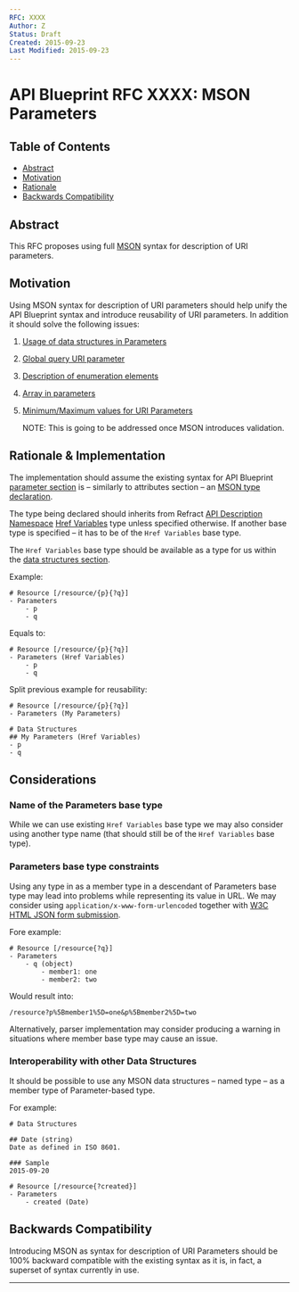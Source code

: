 ```yaml
---
RFC: XXXX
Author: Z
Status: Draft
Created: 2015-09-23
Last Modified: 2015-09-23
---
```


# API Blueprint RFC XXXX: MSON Parameters

## Table of Contents

- [Abstract](#abstract)
- [Motivation](#motivation)
- [Rationale](#rationale)
- [Backwards Compatibility](#backwards-compatibility)

## Abstract

This RFC proposes using full [MSON][] syntax for description of URI parameters.

## Motivation

Using MSON syntax for description of URI parameters should help unify the
API Blueprint syntax and introduce reusability of URI parameters. In addition it
should solve the following issues:

1. [Usage of data structures in Parameters](https://github.com/apiaryio/api-blueprint/issues/250)
1. [Global query URI parameter](https://github.com/apiaryio/api-blueprint/issues/24)
1. [Description of enumeration elements](https://github.com/apiaryio/api-blueprint/issues/119)
1. [Array in parameters](https://github.com/apiaryio/api-blueprint/issues/240)
1. [Minimum/Maximum values for URI Parameters](https://github.com/apiaryio/api-blueprint/issues/211)

    NOTE: This is going to be addressed once MSON introduces validation.

## Rationale & Implementation

The implementation should assume the existing syntax for API Blueprint
[parameter section][] is – similarly to attributes section – an
[MSON type declaration][].

The type being declared should inherits from Refract
[API Description Namespace][] [Href Variables][] type unless specified
otherwise. If another base type is specified – it has to be of the
`Href Variables` base type.

The `Href Variables` base type should be available as a type for us within the
[data structures section][].

Example:

```apib
# Resource [/resource/{p}{?q}]
- Parameters
    - p
    - q
```

Equals to:

```apib
# Resource [/resource/{p}{?q}]
- Parameters (Href Variables)
    - p
    - q
```

Split previous example for reusability:

```apib
# Resource [/resource/{p}{?q}]
- Parameters (My Parameters)

# Data Structures
## My Parameters (Href Variables)
- p
- q
```

## Considerations

### Name of the Parameters base type

While we can use existing `Href Variables` base type we may also consider using
another type name (that should still be of the `Href Variables` base type).

### Parameters base type constraints

Using any type in as a member type in a descendant of Parameters base
type may lead into problems while representing its value in URL. We may consider
using  `application/x-www-form-urlencoded` together with
[W3C HTML JSON form submission][].

Fore example:

```apib
# Resource [/resource{?q}]
- Parameters
    - q (object)
        - member1: one
        - member2: two
```

Would result into:

```
/resource?p%5Bmember1%5D=one&p%5Bmember2%5D=two
```

Alternatively, parser implementation may consider producing a warning in
situations where member base type may cause an issue.

### Interoperability with other Data Structures

It should be possible to use any MSON data structures – named type – as a member
type of Parameter-based type.

For example:

```apib
# Data Structures

## Date (string)
Date as defined in ISO 8601.

### Sample
2015-09-20

# Resource [/resource{?created}]
- Parameters
    - created (Date)
```

## Backwards Compatibility

Introducing MSON as syntax for description of URI Parameters should be 100%
backward compatible with the existing syntax as it is, in fact, a superset of
syntax currently in use.

---

[MSON]: https://github.com/apiaryio/mson
[parameter section]: https://github.com/apiaryio/api-blueprint/blob/master/API%20Blueprint%20Specification.md#def-uriparameters-section
[MSON type declaration]: https://github.com/apiaryio/mson/blob/master/MSON%20Specification.md#3-type-declaration
[API Description Namespace]: https://github.com/refractproject/refract-spec/blob/master/namespaces/api-description-namespace.md
[Href Variables]: https://github.com/refractproject/refract-spec/blob/master/namespaces/api-description-namespace.md#href-variables-object-type
[data structures section]: https://github.com/apiaryio/api-blueprint/blob/master/API%20Blueprint%20Specification.md#def-data-structures
[W3C HTML JSON form submission]: http://www.w3.org/TR/html-json-forms/#the-application-json-encoding-algorithm
